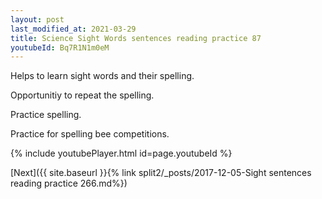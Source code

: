 ```yaml
---
layout: post
last_modified_at: 2021-03-29
title: Science Sight Words sentences reading practice 87
youtubeId: Bq7R1N1m0eM
---
```

 
 
Helps to learn sight words and their spelling.

Opportunitiy to repeat the spelling. 

Practice spelling. 
 
Practice for spelling bee competitions. 
 
{% include youtubePlayer.html id=page.youtubeId %}
 
 

[Next]({{ site.baseurl }}{% link  split2/_posts/2017-12-05-Sight sentences reading practice 266.md%})
 
